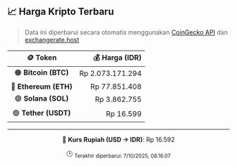 

<!-- HARGA_KRIPTO -->
## 📈 Harga Kripto Terbaru

> Data ini diperbarui secara otomatis menggunakan [CoinGecko API](https://www.coingecko.com/) dan [exchangerate.host](https://exchangerate.host/)

<div align="center">

| 🪙 Token | 💰 Harga (IDR) |
|:------:|---------------:|
| 🟠 **Bitcoin (BTC)**   | Rp 2.073.171.294 |
| 🔵 **Ethereum (ETH)**  | Rp 77.851.408 |
| 🟣 **Solana (SOL)**    | Rp 3.862.755 |
| 🟢 **Tether (USDT)**   | Rp 16.599 |

---

💱 **Kurs Rupiah (USD → IDR)**: Rp 16.592

🕒 <sub>Terakhir diperbarui: 7/10/2025, 08.16.07</sub>

</div>
<!-- /HARGA_KRIPTO -->